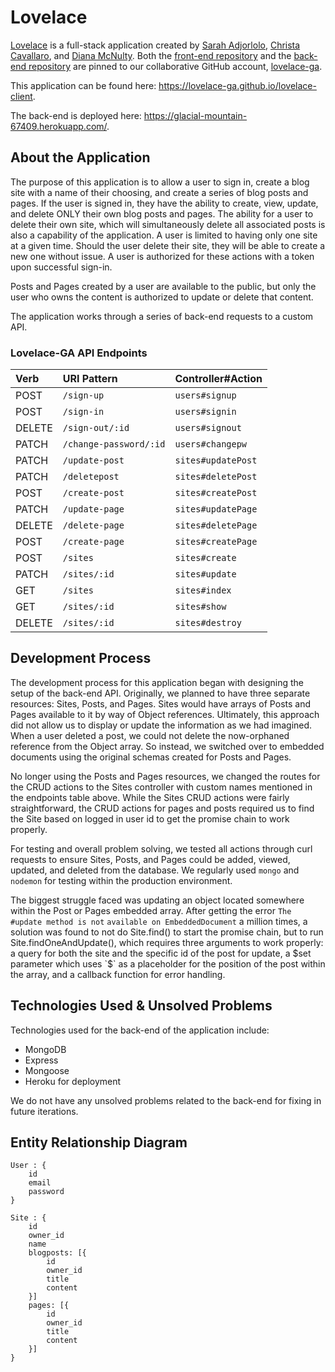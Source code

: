 # Lovelace

[Lovelace](https://lovelace-ga.github.io/lovelace-client) is a full-stack
application created by [Sarah Adjorlolo](https://github.com/sadjorlolo), [Christa Cavallaro](https://github.com/cavallaroc9), and [Diana McNulty](https://github.com/dianamcnulty).
Both the [front-end repository](https://github.com/lovelace-ga/lovelace-client)
and the [back-end repository](https://github.com/lovelace-ga/lovelace-express-api)
are pinned to our collaborative GitHub account, [lovelace-ga](https://github.com/lovelace-ga).

This application can be found here: https://lovelace-ga.github.io/lovelace-client.

The back-end is deployed here: https://glacial-mountain-67409.herokuapp.com/.

## About the Application

The purpose of this application is to allow a user to sign in, create a blog
site with a name of their choosing, and create a series of blog posts and pages.
If the user is signed in, they have the ability to create, view, update, and
delete ONLY their own blog posts and pages. The ability for a user to delete
their own site, which will simultaneously delete all associated posts is also a capability of the application. A user is limited to having only one site at a
given time. Should the user delete their site, they will be able to create a
new one without issue. A user is authorized for these actions with a token upon
successful sign-in.

Posts and Pages created by a user are available to the public, but only the
user who owns the content is authorized to update or delete that content.

The application works through a series of back-end requests to a custom API.

### Lovelace-GA API Endpoints

| Verb   | URI Pattern            | Controller#Action   |
|:-------|:-----------------------|:--------------------|
| POST   | `/sign-up`             | `users#signup`      |
| POST   | `/sign-in`             | `users#signin`      |
| DELETE | `/sign-out/:id`        | `users#signout`     |
| PATCH  | `/change-password/:id` | `users#changepw`    |
| PATCH  | `/update-post`         | `sites#updatePost`  |
| PATCH  | `/deletepost`          | `sites#deletePost`  |
| POST   | `/create-post`         | `sites#createPost`  |
| PATCH  | `/update-page`         | `sites#updatePage`  |
| DELETE | `/delete-page`         | `sites#deletePage`  |
| POST   | `/create-page`         | `sites#createPage`  |
| POST   | `/sites`               | `sites#create`      |
| PATCH  | `/sites/:id`           | `sites#update`      |
| GET    | `/sites`               | `sites#index`       |
| GET    | `/sites/:id`           | `sites#show`        |
| DELETE | `/sites/:id`           | `sites#destroy`     |

## Development Process

The development process for this application began with designing the setup of
the back-end API. Originally, we planned to have three separate resources:
Sites, Posts, and Pages. Sites would have arrays of Posts and Pages available to
it by way of Object references. Ultimately, this approach did not allow us to
display or update the information as we had imagined. When a user deleted a post,
we could not delete the now-orphaned reference from the Object array. So instead,
we switched over to embedded documents using the original schemas created for
Posts and Pages.

No longer using the Posts and Pages resources, we changed the routes for the
CRUD actions to the Sites controller with custom names mentioned in the
endpoints table above. While the Sites CRUD actions were fairly straightforward,
the CRUD actions for pages and posts required us to find the Site based on
logged in user id to get the promise chain to work properly.

For testing and overall problem solving, we tested all actions through curl
requests to ensure Sites, Posts, and Pages could be added, viewed, updated, and
deleted from the database. We regularly used `mongo` and `nodemon` for testing
within the production environment.

The biggest struggle faced was updating an object located somewhere within the
Post or Pages embedded array. After getting the error `The #update method is not`
`available on EmbeddedDocument` a million times, a solution was found to not do
Site.find() to start the promise chain, but to run Site.findOneAndUpdate(),
which requires three arguments to work properly: a query for both the site and
the specific id of the post for update, a $set parameter which uses `$` as a placeholder for the position of the post within the array, and a callback
function for error handling.

## Technologies Used & Unsolved Problems

Technologies used for the back-end of the application include:
- MongoDB
- Express
- Mongoose
- Heroku for deployment

We do not have any unsolved problems related to the back-end for fixing in
future iterations.

## Entity Relationship Diagram

```
User : {
    id
    email
    password
}

Site : {
    id
    owner_id
    name
    blogposts: [{
        id
        owner_id
        title
        content
    }]
    pages: [{
        id
        owner_id
        title
        content
    }]
}
```
